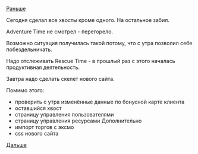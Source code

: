 [Раньше](2017.08.15.md)

Сегодня сделал все хвосты кроме одного. На остальное забил.

Adventure Time не смотрел - перегорело.

Возможно ситуация получилась такой потому, что с утра позволил себе побездельничать.

Надо отслеживать Rescue Time - в прошлый раз с этого началась продуктивная деятельность.

Завтра надо сделать скелет нового сайта.

Помимо этого:
  * проверить с утра изменённые данные по бонусной карте клиента
  * оставшийся хвост
  * страницу управления пользователями
  * страницу управления ресурсами
Дополнительно
  * импорт торгов с эксмо
  * css нового сайта

[Дальше](2017.08.17.md)